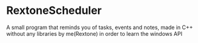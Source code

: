 # RextoneScheduler
 A small program that reminds you of tasks, events and notes, made in C++ without any libraries by me(Rextone) in order to learn the windows API
